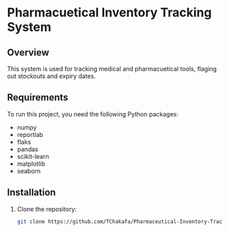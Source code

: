 # Pharmacuetical Inventory Tracking System

## Overview
This system is used for tracking medical and pharmacuetical tools, flaging out stockouts and expiry dates.

## Requirements
To run this project, you need the following Python packages:

- numpy
- reportlab
- flaks
- pandas
- scikit-learn
- matplotlib
- seaborn

## Installation
1. Clone the repository:
   ```bash
   git clone https://github.com/TChakafa/Pharmaceutical-Inventory-Tracking.git